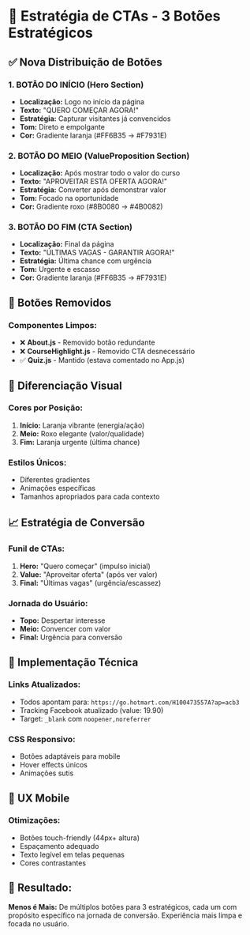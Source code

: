 # 🎯 Estratégia de CTAs - 3 Botões Estratégicos

## ✅ **Nova Distribuição de Botões**

### **1. BOTÃO DO INÍCIO (Hero Section)**
- **Localização:** Logo no início da página
- **Texto:** "QUERO COMEÇAR AGORA!"
- **Estratégia:** Capturar visitantes já convencidos
- **Tom:** Direto e empolgante
- **Cor:** Gradiente laranja (#FF6B35 → #F7931E)

### **2. BOTÃO DO MEIO (ValueProposition Section)**
- **Localização:** Após mostrar todo o valor do curso
- **Texto:** "APROVEITAR ESTA OFERTA AGORA!"
- **Estratégia:** Converter após demonstrar valor
- **Tom:** Focado na oportunidade
- **Cor:** Gradiente roxo (#8B0080 → #4B0082)

### **3. BOTÃO DO FIM (CTA Section)**
- **Localização:** Final da página
- **Texto:** "ÚLTIMAS VAGAS - GARANTIR AGORA!"
- **Estratégia:** Última chance com urgência
- **Tom:** Urgente e escasso
- **Cor:** Gradiente laranja (#FF6B35 → #F7931E)

## 📍 **Botões Removidos**

### **Componentes Limpos:**
- ❌ **About.js** - Removido botão redundante
- ❌ **CourseHighlight.js** - Removido CTA desnecessário
- ✅ **Quiz.js** - Mantido (estava comentado no App.js)

## 🎨 **Diferenciação Visual**

### **Cores por Posição:**
1. **Início:** Laranja vibrante (energia/ação)
2. **Meio:** Roxo elegante (valor/qualidade)  
3. **Fim:** Laranja urgente (última chance)

### **Estilos Únicos:**
- Diferentes gradientes
- Animações específicas
- Tamanhos apropriados para cada contexto

## 📈 **Estratégia de Conversão**

### **Funil de CTAs:**
1. **Hero:** "Quero começar" (impulso inicial)
2. **Value:** "Aproveitar oferta" (após ver valor)
3. **Final:** "Últimas vagas" (urgência/escassez)

### **Jornada do Usuário:**
- **Topo:** Despertar interesse
- **Meio:** Convencer com valor
- **Final:** Urgência para conversão

## 🔧 **Implementação Técnica**

### **Links Atualizados:**
- Todos apontam para: `https://go.hotmart.com/H100473557A?ap=acb3`
- Tracking Facebook atualizado (value: 19.90)
- Target: `_blank` com `noopener,noreferrer`

### **CSS Responsivo:**
- Botões adaptáveis para mobile
- Hover effects únicos
- Animações sutis

## 📱 **UX Mobile**

### **Otimizações:**
- Botões touch-friendly (44px+ altura)
- Espaçamento adequado
- Texto legível em telas pequenas
- Cores contrastantes

## 🎯 **Resultado:**

**Menos é Mais:** De múltiplos botões para 3 estratégicos, cada um com propósito específico na jornada de conversão. Experiência mais limpa e focada no usuário.
